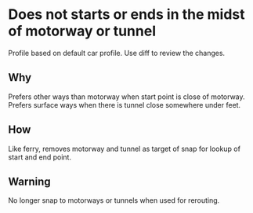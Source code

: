 # Does not starts or ends in the midst of motorway or tunnel

Profile based on default car profile. Use diff to review the changes.

## Why
Prefers other ways than motorway when start point is close of motorway.
Prefers surface ways when there is tunnel close somewhere under feet.

## How
Like ferry, removes motorway and tunnel as target of snap for lookup of start and end point.

## Warning
No longer snap to motorways or tunnels when used for rerouting.

